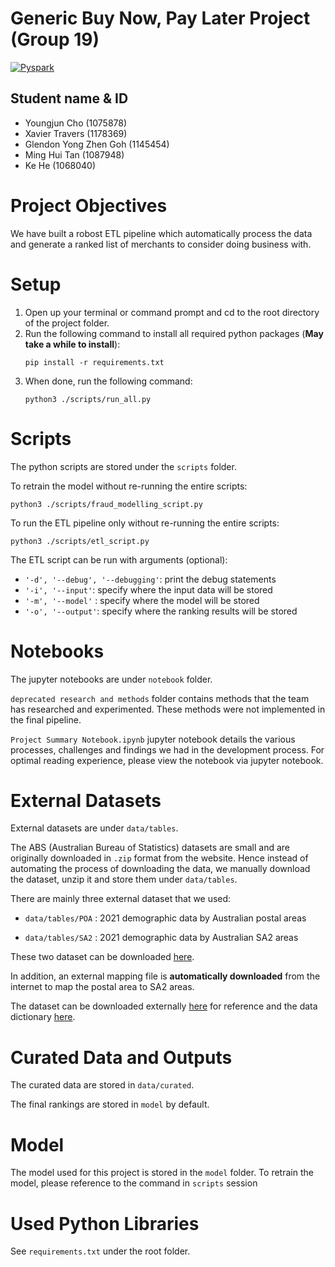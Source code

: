 # Generic Buy Now, Pay Later Project (Group 19)

[![Pyspark](https://img.shields.io/badge/Pyspark-v3.3.0-blue.svg)](https://spark.apache.org/docs/latest/api/python/getting_started/install.html)

## Student name & ID
- Youngjun Cho (1075878)
- Xavier Travers (1178369)
- Glendon Yong Zhen Goh (1145454)
- Ming Hui Tan (1087948)
- Ke He (1068040)

# Project Objectives
We have built a robost ETL pipeline which automatically process the data and generate a ranked list of merchants to consider doing business with.

# Setup

1. Open up your terminal or command prompt and cd to the root directory of the project folder.
2. Run the following command to install all required python packages (**May take a while to install**):
    ```
    pip install -r requirements.txt
    ```
3. When done, run the following command:
    ```
    python3 ./scripts/run_all.py
    ```

# Scripts
The python scripts are stored under the `scripts` folder.

To retrain the model without re-running the entire scripts:
```
python3 ./scripts/fraud_modelling_script.py
```

To run the ETL pipeline only without re-running the entire scripts:
```
python3 ./scripts/etl_script.py
```

The ETL script can be run with arguments (optional):

- `'-d', '--debug', '--debugging'`: print the debug statements
- `'-i', '--input'`: specify where the input data will be stored
- `'-m', '--model'` : specify where the model will be stored
- `'-o', '--output'`: specify where the ranking results will be stored


# Notebooks
The jupyter notebooks are under `notebook` folder.

`deprecated research and methods` folder contains methods that the team has researched and experimented. These methods were not implemented in the final pipeline. 

`Project Summary Notebook.ipynb` jupyter notebook details the various processes, challenges and findings we had in the development process. For optimal reading experience, please view the notebook via jupyter notebook.


# External Datasets
External datasets are under `data/tables`. 

The ABS (Australian Bureau of Statistics) datasets are small and are originally downloaded in `.zip` format from the website. Hence instead of automating the process of downloading the data, we manually download the dataset, unzip it and store them under `data/tables`.

There are mainly three external dataset that we used:

- `data/tables/POA` : 2021 demographic data by Australian postal areas

- `data/tables/SA2` : 2021 demographic data by Australian SA2 areas

These two dataset can be downloaded [here](https://www.abs.gov.au/census/find-census-data/datapacks).

In addition, an external mapping file is **automatically downloaded** from the internet to map the postal area to SA2 areas.

The dataset can be downloaded externally [here](https://www.matthewproctor.com/Content/postcodes/australian_postcodes.csv) for reference and the data dictionary [here](https://www.matthewproctor.com/australian_postcodes).

# Curated Data and Outputs

The curated data are stored in `data/curated`.

The final rankings are stored in `model` by default. 


# Model

The model used for this project is stored in the `model` folder.
To retrain the model, please reference to the command in `scripts` session

# Used Python Libraries

See `requirements.txt` under the root folder.
